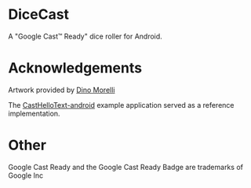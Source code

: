 # DiceCast
A "Google Cast™ Ready" dice roller for Android. 

# Acknowledgements
Artwork provided by [Dino Morelli](https://github.com/dino-)

The [CastHelloText-android](https://github.com/googlecast/CastHelloText-android.git) example application served as a reference implementation.

# Other
Google Cast Ready and the Google Cast Ready Badge are trademarks of Google Inc